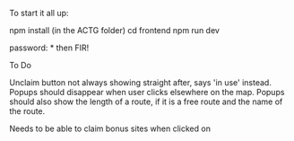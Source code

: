 To start it all up:

npm install (in the ACTG folder)
cd frontend
npm run dev

password: * then FIR!

To Do

Unclaim button not always showing straight after, says 'in use' instead. Popups should disappear when user clicks elsewhere on the map. Popups should also show the length of a route, if it is a free route and the name of the route.

Needs to be able to claim bonus sites when clicked on